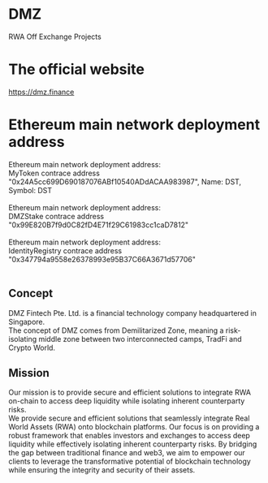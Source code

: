 # DMZ
RWA Off Exchange Projects

# The official website
https://dmz.finance

# Ethereum main network deployment address
Ethereum main network deployment address: <br>MyToken contrace address "0x24A5cc699D690187076ABf10540ADdACAA983987", Name: DST, Symbol: DST <br><br>
Ethereum main network deployment address: <br>DMZStake contrace address "0x99E820B7f9d0C82fD4E71f29C61983cc1caD7812"<br><br>
Ethereum main network deployment address: <br>IdentityRegistry contrace address "0x347794a9558e26378993e95B37C66A3671d57706"<br><br>

## Concept
DMZ Fintech Pte. Ltd. is a financial technology company headquartered in Singapore.<br>
The concept of DMZ comes from Demilitarized Zone, meaning a risk-isolating middle zone between two interconnected camps, TradFi and Crypto World.

## Mission
Our mission is to provide secure and efficient solutions to integrate RWA on-chain to access deep liquidity while isolating inherent counterparty risks.<br>
We provide secure and efficient solutions that seamlessly integrate Real World Assets (RWA) onto blockchain platforms. Our focus is on providing a robust framework that enables investors and exchanges to access deep liquidity while effectively isolating inherent counterparty risks. By bridging the gap between traditional finance and web3, we aim to empower our clients to leverage the transformative potential of blockchain technology while ensuring the integrity and security of their assets.<br>
